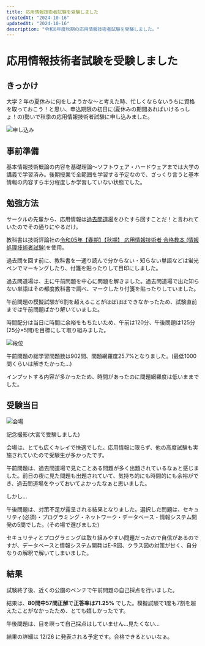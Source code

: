 ```yaml
---
title: 応用情報技術者試験を受験しました
createdAt: "2024-10-16"
updatedAt: "2024-10-16"
description: "令和6年度秋期の応用情報技術者試験を受験しました。"
---
```


# 応用情報技術者試験を受験しました

## きっかけ

大学 2 年の夏休みに何をしようかな～と考えた時、忙しくならないうちに資格を取っておこう！と思い、申込期限の初日に(夏休みの期間あればいけるっしょ！の)勢いで秋季の応用情報技術者試験に申し込みました。

![申し込み](/images/ap-siken/ap.png)

## 事前準備

基本情報技術概論の内容を基礎理論～ソフトウェア・ハードウェアまでは大学の講義で学習済み。後期授業で全範囲を学習する予定なので、ざっくり言うと基本情報の内容すら半分程度しか学習していない状態でした。

## 勉強方法

サークルの先輩から、応用情報は[過去問道場](https://www.ap-siken.com/)をひたすら回すことだ！と言われていたのでその通りにやるだけ。

教科書は技術評論社の[令和05年【春期】【秋期】 応用情報技術者 合格教本 (情報処理技術者試験)](https://amzn.asia/d/72VDGuF)を使用。

過去問を回す前に、教科書を一通り読んで分からない・知らない単語などは蛍光ペンでマーキングしたり、付箋を貼ったりして目印にしました。

過去問道場は、主に午前問題を中心に問題を解きました。過去問道場で出た知らない単語はその都度教科書で調べ、マークしたり付箋を貼ったりしていました。

午前問題の模擬試験が6割を超えることがほぼほぼできなかったため、試験直前までは午前問題ばかり解いていました。

時間配分は当日に時間に余裕をもちたいため、午前は120分、午後問題は125分(25分×5問)を目標にして取り組みました。

![段位](/images/ap-siken/image.png)

午前問題の総学習問題数は902問、問題網羅度25.7%となりました。(最低1000問くらいは解きたかった…)

インプットする内容が多かったため、時間があったのに問題網羅度は低いままでした。

## 受験当日

![会場](/images/ap-siken/IMG_3598.jpg)

記念撮影(大宮で受験しました)

会場は、とても広くキレイで快適でした。応用情報に限らず、他の高度試験も実施されていたので受験生が多かったです。

午前問題は、過去問道場で見たことある問題が多く出題されているなぁと感じました。前日の夜に見た問題も出題されていて、気持ち的にも時間的にも余裕ができ、過去問道場をやっておいてよかったなぁと思いました。

しかし...

午後問題は、対策不足が露呈される結果となりました。選択した問題は、セキュリティ(必須)・プログラミング・ネットワーク・データベース・情報システム開発の5問でした。(その場で選びました)

セキュリティとプログラミングは取り組みやすい問題だったので自信があるのですが、データベースと情報システム開発はE-R図、クラス図の対策が甘く、自分なりの解釈で解いてしまいました。

## 結果

試験終了後、近くの公園のベンチで午前問題の自己採点を行いました。

結果は、**80問中57問正解**で**正答率は71.25%** でした。模擬試験で1度も7割を超えたことがなかったため、とても嬉しかったです。

午後問題は、目を瞑って自己採点はしていません...見たくない...

結果の詳細は 12/26 に発表される予定です。合格できるといいなぁ。
